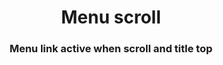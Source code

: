 <h1 align="center">Menu scroll</h1>
<h3 align="center">Menu link active when scroll and title top</h3>